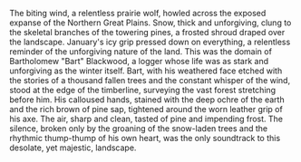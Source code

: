 The biting wind, a relentless prairie wolf, howled across the exposed expanse of the Northern Great Plains.  Snow, thick and unforgiving, clung to the skeletal branches of the towering pines, a frosted shroud draped over the landscape.  January's icy grip pressed down on everything, a relentless reminder of the unforgiving nature of the land.  This was the domain of  Bartholomew "Bart" Blackwood, a logger whose life was as stark and unforgiving as the winter itself.  Bart, with his weathered face etched with the stories of a thousand fallen trees and the constant whisper of the wind, stood at the edge of the timberline, surveying the vast forest stretching before him.  His calloused hands, stained with the deep ochre of the earth and the rich brown of pine sap, tightened around the worn leather grip of his axe.  The air, sharp and clean, tasted of pine and impending frost.  The silence, broken only by the groaning of the snow-laden trees and the rhythmic thump-thump of his own heart, was the only soundtrack to this desolate, yet majestic, landscape.
